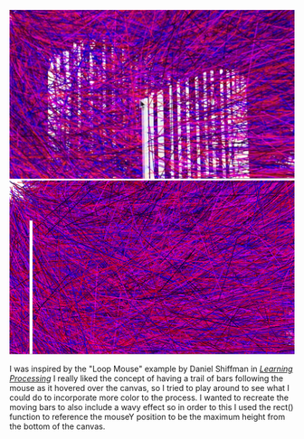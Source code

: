 ![artwork](motion.jpeg)
![artword2](static.png)

I was inspired by the "Loop Mouse" example by Daniel Shiffman in [*Learning Processing*](http://learningprocessing.com/examples/chp06/example-06-09-loop-mouse)
I really liked the concept of having a trail of bars following the mouse as it hovered over the canvas, so I tried to play around to see what I could do to incorporate more color to the process. 
I wanted to recreate the moving bars to also include a wavy effect so in order to this I used the rect() function to reference the mouseY position to be the maximum height from the bottom of the canvas. 
